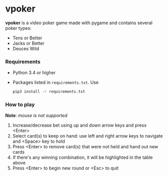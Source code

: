 # vpoker

**vpoker** is a video poker game made with pygame and contains several poker 
types:
* Tens or Better
* Jacks or Better
* Deuces Wild

### Requirements

- Python 3.4 or higher
- Packages listed in ```requirements.txt```. Use

    ```bash
    pip3 install -r requirements.txt
    ```
    
### How to play

**Note**: *mouse is not supported*

1. Increase/decrease bet using up and down arrow keys and press \<Enter\>
2. Select card(s) to keep on hand: use left and right arrow keys to navigate and \<Space\> key to hold
3. Press \<Enter\> to remove card(s) that were not held and hand out new cards
4. If there's any winning combination, it will be highlighted in the table above
5. Press \<Enter\> to begin new round or \<Esc\> to quit

